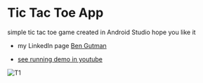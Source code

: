# Tic Tac Toe App

simple tic tac toe game created in Android Studio 
hope you like it

* my LinkedIn page [Ben Gutman](https://www.linkedin.com/in/ben-gutman-929885200/)

* [see running demo in youtube](https://www.youtube.com/watch?v=Yevi_J4nlTg)

![T1](https://user-images.githubusercontent.com/62757912/141790933-c7ea8175-e1f2-4716-802f-1f63d20c5b8b.png)
